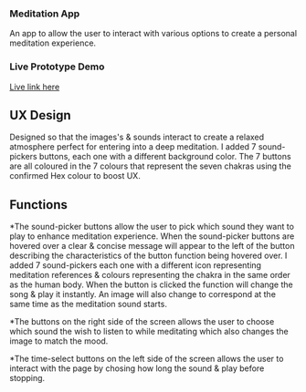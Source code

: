 ### Meditation App
An app to allow the user to interact with various options to create a personal meditation experience.

### Live Prototype Demo
[Live link here](https://roibeard-ruadhan.github.io/meditation-app/)

## UX Design
Designed so that the images's & sounds interact to create a relaxed atmosphere perfect for entering into a deep meditation. I added 7 sound-pickers buttons, each one with a different background color. The 7 buttons are all coloured in the 7 colours that represent the seven chakras using the confirmed Hex colour to boost UX.

## Functions 
*The sound-picker buttons allow the user to pick which sound they want to play to enhance meditation experience. When the sound-picker buttons are hovered over a clear & concise message will appear to the left of the button describing the characteristics of the button function being hovered over. I added 7 sound-pickers each one with a different icon representing meditation references & colours representing the chakra in the same order as the human body. When the button is clicked the function will change the song & play it instantly. An image will also change to correspond at the same time as the meditation sound starts.  

*The buttons on the right side of the screen allows the user to choose which sound the wish to listen to while meditating which also changes the image to match the mood.

*The time-select buttons on the left side of the screen allows the user to interact with the page by chosing how long the sound &  play before stopping.

